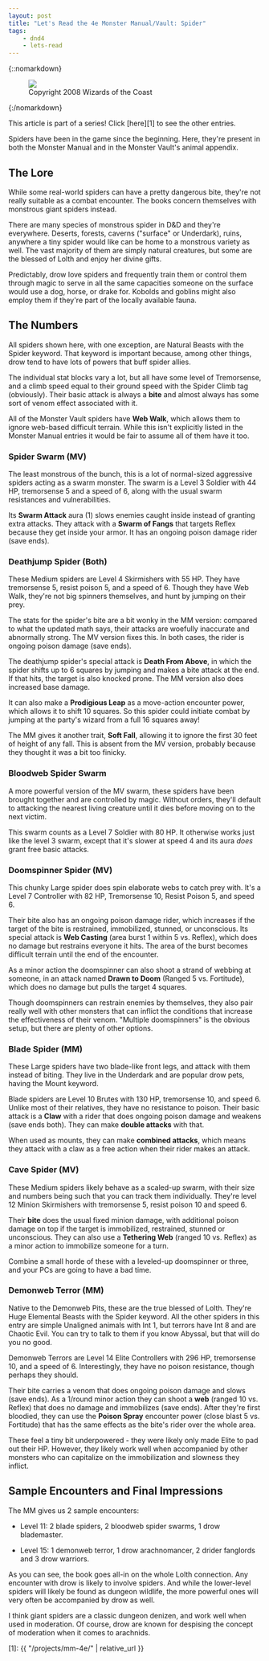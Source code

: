 ```yaml
---
layout: post
title: "Let's Read the 4e Monster Manual/Vault: Spider"
tags:
    - dnd4
    - lets-read
---
```


{::nomarkdown}
<figure class="center">
  <img src="{{ "/assets/wir-mm-4e-spider.png" | absolute_url }}"/>
  <figcaption>
    Copyright 2008 Wizards of the Coast
  </figcaption>
</figure>
{:/nomarkdown}

This article is part of a series! Click [here][1] to see the other entries.

Spiders have been in the game since the beginning. Here, they're present in both
the Monster Manual and in the Monster Vault's animal appendix.

## The Lore

While some real-world spiders can have a pretty dangerous bite, they're not
really suitable as a combat encounter. The books concern themselves with
monstrous giant spiders instead.

There are many species of monstrous spider in D&D and they're
everywhere. Deserts, forests, caverns ("surface" or Underdark), ruins, anywhere
a tiny spider would like can be home to a monstrous variety as well. The vast
majority of them are simply natural creatures, but some are the blessed of
Lolth and enjoy her divine gifts.

Predictably, drow love spiders and frequently train them or control them through
magic to serve in all the same capacities someone on the surface would use a
dog, horse, or drake for. Kobolds and goblins might also employ them if they're
part of the locally available fauna.

## The Numbers

All spiders shown here, with one exception, are Natural Beasts with the Spider
keyword. That keyword is important because, among other things, drow tend to
have lots of powers that buff spider allies.

The individual stat blocks vary a lot, but all have some level of Tremorsense,
and a climb speed equal to their ground speed with the Spider Climb tag
(obviously). Their basic attack is always a **bite** and almost always has some
sort of venom effect associated with it.

All of the Monster Vault spiders have **Web Walk**, which allows them to ignore
web-based difficult terrain. While this isn't explicitly listed in the Monster
Manual entries it would be fair to assume all of them have it too.

### Spider Swarm (MV)

The least monstrous of the bunch, this is a lot of normal-sized aggressive
spiders acting as a swarm monster. The swarm is a Level 3 Soldier with 44 HP,
tremorsense 5 and a speed of 6, along with the usual swarm resistances and
vulnerabilities.

Its **Swarm Attack** aura (1) slows enemies caught inside instead of granting
extra attacks. They attack with a **Swarm of Fangs** that targets Reflex because
they get inside your armor. It has an ongoing poison damage rider (save ends).

### Deathjump Spider (Both)

These Medium spiders are Level 4 Skirmishers with 55 HP. They have tremorsense
5, resist poison 5, and a speed of 6. Though they have Web Walk, they're not big
spinners themselves, and hunt by jumping on their prey.

The stats for the spider's bite are a bit wonky in the MM version: compared to
what the updated math says, their attacks are woefully inaccurate and abnormally
strong. The MV version fixes this. In both cases, the rider is ongoing poison
damage (save ends).

The deathjump spider's special attack is **Death From Above**, in which the
spider shifts up to 6 squares by jumping and makes a bite attack at the end. If
that hits, the target is also knocked prone. The MM version also does increased
base damage.

It can also make a **Prodigious Leap** as a move-action encounter power, which
allows it to shift 10 squares. So this spider could initiate combat by jumping
at the party's wizard from a full 16 squares away!

The MM gives it another trait, **Soft Fall**, allowing it to ignore the first 30
feet of height of any fall. This is absent from the MV version, probably because
they thought it was a bit too finicky.

### Bloodweb Spider Swarm

A more powerful version of the MV swarm, these spiders have been brought
together and are controlled by magic. Without orders, they'll default to
attacking the nearest living creature until it dies before moving on to the next
victim.

This swarm counts as a Level 7 Soldier with 80 HP. It otherwise works just like
the level 3 swarm, except that it's slower at speed 4 and its aura _does_ grant
free basic attacks.

### Doomspinner Spider (MV)

This chunky Large spider does spin elaborate webs to catch prey with. It's a
Level 7 Controller with 82 HP, Tremorsense 10, Resist Poison 5, and speed 6.

Their bite also has an ongoing poison damage rider, which increases if the
target of the bite is restrained, immobilized, stunned, or unconscious. Its
special attack is **Web Casting** (area burst 1 within 5 vs. Reflex), which does
no damage but restrains everyone it hits. The area of the burst becomes
difficult terrain until the end of the encounter.

As a minor action the doomspinner can also shoot a strand of webbing at someone,
in an attack named **Drawn to Doom** (Ranged 5 vs. Fortitude), which does no
damage but pulls the target 4 squares.

Though doomspinners can restrain enemies by themselves, they also pair really
well with other monsters that can inflict the conditions that increase the
effectiveness of their venom. "Multiple doomspinners" is the obvious setup, but
there are plenty of other options.

### Blade Spider (MM)

These Large spiders have two blade-like front legs, and attack with them instead
of biting. They live in the Underdark and are popular drow pets, having the
Mount keyword.

Blade spiders are Level 10 Brutes with 130 HP, tremorsense 10, and
speed 6. Unlike most of their relatives, they have no resistance to
poison. Their basic attack is a **Claw** with a rider that does ongoing poison
damage and weakens (save ends both). They can make **double attacks** with that.

When used as mounts, they can make **combined attacks**, which means they attack
with a claw as a free action when their rider makes an attack.

### Cave Spider (MV)

These Medium spiders likely behave as a scaled-up swarm, with their size and
numbers being such that you can track them individually. They're level 12 Minion
Skirmishers with tremorsense 5, resist poison 10 and speed 6.

Their **bite** does the usual fixed minion damage, with additional poison damage
on top if the target is immobilized, restrained, stunned or unconscious. They
can also use a **Tethering Web** (ranged 10 vs. Reflex) as a minor action to
immobilize someone for a turn.

Combine a small horde of these with a leveled-up doomspinner or three, and your
PCs are going to have a bad time.

### Demonweb Terror (MM)

Native to the Demonweb Pits, these are the true blessed of Lolth. They're Huge
Elemental Beasts with the Spider keyword. All the other spiders in this entry
are simple Unaligned animals with Int 1, but terrors have Int 8 and are Chaotic
Evil. You can try to talk to them if you know Abyssal, but that will do you no
good.

Demonweb Terrors are Level 14 Elite Controllers with 296 HP, tremorsense 10, and
a speed of 6. Interestingly, they have no poison resistance, though perhaps they
should.

Their bite carries a venom that does ongoing poison damage and slows (save
ends). As a 1/round minor action they can shoot a **web** (ranged 10 vs. Reflex)
that does no damage and immobilizes (save ends). After they're first bloodied,
they can use the **Poison Spray** encounter power (close blast 5 vs. Fortitude)
that has the same effects as the bite's rider over the whole area.

These feel a tiny bit underpowered - they were likely only made Elite to pad out
their HP. However, they likely work well when accompanied by other monsters who
can capitalize on the immobilization and slowness they inflict.

## Sample Encounters and Final Impressions

The MM gives us 2 sample encounters:

- Level 11: 2 blade spiders, 2 bloodweb spider swarms, 1 drow blademaster.

- Level 15: 1 demonweb terror, 1 drow arachnomancer, 2 drider fanglords and 3
  drow warriors.

As you can see, the book goes all-in on the whole Lolth connection. Any
encounter with drow is likely to involve spiders. And while the lower-level
spiders will likely be found as dungeon wildlife, the more powerful ones will
very often be accompanied by drow as well.

I think giant spiders are a classic dungeon denizen, and work well when used in
moderation. Of course, drow are known for despising the concept of moderation
when it comes to arachnids.

[1]: {{ "/projects/mm-4e/" | relative_url }}
